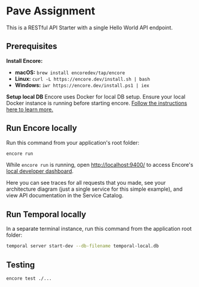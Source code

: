 # Pave Assignment

This is a RESTful API Starter with a single Hello World API endpoint.

## Prerequisites

**Install Encore:**

- **macOS:** `brew install encoredev/tap/encore`
- **Linux:** `curl -L https://encore.dev/install.sh | bash`
- **Windows:** `iwr https://encore.dev/install.ps1 | iex`

**Setup local DB**
Encore uses Docker for local DB setup. Ensure your local Docker instance is running before starting encore. [Follow the instructions here to learn more.](https://encore.dev/docs/platform/infrastructure/infra)

## Run Encore locally

Run this command from your application's root folder:

```bash
encore run
```

While `encore run` is running, open [http://localhost:9400/](http://localhost:9400/) to access Encore's [local developer dashboard](https://encore.dev/docs/go/observability/dev-dash).

Here you can see traces for all requests that you made, see your architecture diagram (just a single service for this simple example), and view API documentation in the Service Catalog.

## Run Temporal locally

In a separate terminal instance, run this command from the application root folder:

```bash
temporal server start-dev --db-filename temporal-local.db
```

## Testing

```bash
encore test ./...
```
